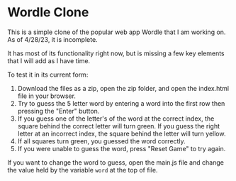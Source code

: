 # Wordle Clone

This is a simple clone of the popular web app Wordle that I am working on. As of 4/28/23, it is incomplete.

It has most of its functionality right now, but is missing a few key elements that I will add as I have time.

To test it in its current form:

1. Download the files as a zip, open the zip folder, and open the index.html file in your browser.
2. Try to guess the 5 letter word by entering a word into the first row then pressing the "Enter" button.
3. If you guess one of the letter's of the word at the correct index, the square behind the correct letter will turn green. If you guess the right letter at an incorrect index, the square behind the letter will turn yellow.
4. If all squares turn green, you guessed the word correctly.
5. If you were unable to guess the word, press "Reset Game" to try again.


If you want to change the word to guess, open the main.js file and change the value held by the variable `word` at the top of file. 


